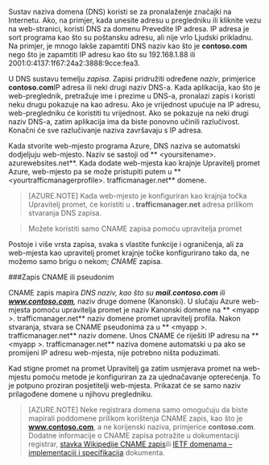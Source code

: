 Sustav naziva domena (DNS) koristi se za pronalaženje značajki na Internetu. Ako, na primjer, kada unesite adresu u pregledniku ili kliknite vezu na web-stranici, koristi DNS za domenu Prevedite IP adresa. IP adresa je sort programa kao što su poštansku adresu, ali nije vrlo Ljudski prikladnu. Na primjer, je mnogo lakše zapamtiti DNS naziv kao što je **contoso.com** nego što je zapamtiti IP adresu kao što su 192.168.1.88 ili 2001:0:4137:1f67:24a2:3888:9cce:fea3.

U DNS sustavu temelju *zapisa*. Zapisi pridružiti određene *naziv*, primjerice **contoso.com**IP adresa ili neki drugi naziv DNS-a. Kada aplikacija, kao što je web-preglednik, pretražuje ime i prezime u DNS-a, pronalazi zapis i koristi neku drugu pokazuje na kao adresu. Ako je vrijednost upućuje na IP adresu, web-pregledniku će koristiti tu vrijednost. Ako se pokazuje na neki drugi naziv DNS-a, zatim aplikacija ima da biste ponovno učinili razlučivost. Konačni će sve razlučivanje naziva završavaju s IP adresa.

Kada stvorite web-mjesto programa Azure, DNS naziva se automatski dodjeljuju web-mjesto. Naziv se sastoji od ** &lt;yoursitename&gt;. azurewebsites.net**. Kada dodate web-mjesta kao krajnje Upravitelj promet Azure, web-mjesto pa se može pristupiti putem u ** &lt;yourtrafficmanagerprofile&gt;. trafficmanager.net** domene.

> [AZURE.NOTE] Kada web-mjesto je konfiguriran kao krajnja točka Upravitelj promet, će koristiti u **. trafficmanager.net** adresa prilikom stvaranja DNS zapisa.

> Možete koristiti samo CNAME zapisa pomoću upravitelja promet

Postoje i više vrsta zapisa, svaka s vlastite funkcije i ograničenja, ali za web-mjesta kao upravitelj promet krajnje točke konfigurirano tako da, ne možemo samo brigu o nekom; *CNAME* zapisa.

###<a name="cname-or-alias-record"></a>Zapis CNAME ili pseudonim

CNAME zapis mapira *DNS naziv, kao što su **mail.contoso.com** ili **www.contoso.com**,* naziv druge domene (Kanonski). U slučaju Azure web-mjesta pomoću upravitelja promet je naziv Kanonski domene na ** &lt;myapp >. trafficmanager.net** naziv domene promet upravitelj profila. Nakon stvaranja, stvara se CNAME pseudonima za u ** &lt;myapp >. trafficmanager.net** naziv domene. Unos CNAME će riješiti IP adresu na ** &lt;myapp >. trafficmanager.net** naziva domene automatski u pa ako se promijeni IP adresu web-mjesta, nije potrebno ništa poduzimati.

Kad stigne promet na promet Upravitelj ga zatim usmjerava promet na web-mjestu pomoću metode je konfiguriran za za ujednačavanje opterećenja. To je potpuno proziran posjetitelji web-mjesta. Prikazat će se samo naziv prilagođene domene u njihovu pregledniku.

> [AZURE.NOTE] Neke registrara domena samo omogućuju da biste mapirali poddomene prilikom korištenja CNAME zapis, kao što je **www.contoso.com**, a ne korijenski naziva, primjerice **contoso.com**. Dodatne informacije o CNAME zapisa potražite u dokumentaciji registrar, <a href="http://en.wikipedia.org/wiki/CNAME_record">stavka Wikipedije CNAME zapis</a>ili <a href="http://tools.ietf.org/html/rfc1035">IETF domenama – implementaciji i specifikacija</a> dokumenta.
